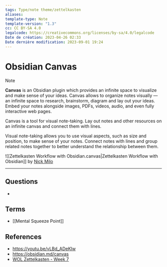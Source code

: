 ```yaml
---
tags: Type/note theme/zettelkasten
aliases: 
template-type: Note
template-version: "1.3"
cc: CC BY-SA 4.0
legalcode: https://creativecommons.org/licenses/by-sa/4.0/legalcode
Date de création: 2023-04-26 02:33
Date dernière modification: 2023-09-01 19:24
---
```


# Obsidian Canvas

<!-- Main content of my thoughts really -->

> [!Note]
> **Canvas** is an Obsidian plugin which provides an infinite space to visualize and make sense of your ideas. Canvas allows to organize notes visually — an infinite space to research, brainstorm, diagram and lay out your ideas. Embed your notes alongside images, PDFs, videos, audio, and even fully interactive web pages.

Canvas is a tool for visual note-taking. Lay out notes and other resources on an infinite canvas and connect them with lines.

Visual note-taking allows you to use visual aspects, such as size and position, to make sense of your notes. Connect notes with lines and group related notes together to better understand the relationship between them.

![[Zettelkasten Workflow with Obsidian.canvas|Zettelkasten Workflow with Obsidian]]
by [Nick Milo](Nick%20Milo.md)

---
## Questions
<!-- Que reste t-il a prendre en considération ? --> 
- 

## Terms
<!-- Liens vers les pages de définitions -->
- [[Mental Squeeze Point]]

## References
<!-- Liens vers les pages qui ne sont pas référencées dans le contenu -->
- https://youtu.be/vLBd_ADeKIw
- https://obsidian.md/canvas
- [WOL Zettelkasten - Week 7](WOL%20Zettelkasten%20-%20Week%207.md)













